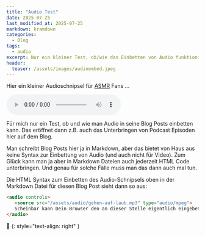 ```yaml
---
title: "Audio Test"
date: 2025-07-25
last_modified_at: 2025-07-25
markdown: kramdown
categories:
  - Blog
tags:
  - audio
excerpt: Nur ein kleiner Test, ob/wie das Einbetten von Audio funktioniert.
header:
  teaser: /assets/images/audioembed.jpeg
---
```


Hier ein kleiner Audioschnipsel für [ASMR][asmr-wikipedia] Fans ...

<audio controls>
   <source src="/assets/audio/gehen-auf-laub.mp3" type="audio/mpeg">
   Scheinbar kann Dein Browser den an dieser Stelle eigentlich eingebetteten Audio Player nicht rendern. :-( 
</audio>

Für mich nur ein Test, ob und wie man Audio in seine Blog Posts einbetten kann. Das eröffnet dann z.B. auch das Unterbringen von Podcast Episoden hier auf dem Blog.

Man schreibt Blog Posts hier ja in Markdown, aber das bietet von Haus aus keine Syntax zur Einbettung von Audio (und auch nicht für Video). Zum Glück kann man ja aber in Markdown Dateien auch jederzeit HTML Code unterbringen. Und genau für solche Fälle muss man das dann auch mal tun.

Die HTML Syntax zum Einbetten des Audio-Schnipsels oben in der Markdown Datei für diesen Blog Post sieht dann so aus:

```html
<audio controls>
   <source src="/assets/audio/gehen-auf-laub.mp3" type="audio/mpeg">
   Scheinbar kann Dein Browser den an dieser Stelle eigentlich eingebetteten Audio Player nicht rendern. :-( 
</audio>
```



🔲
{: style="text-align: right" }

[asmr-wikipedia]: https://de.wikipedia.org/wiki/Autonomous_Sensory_Meridian_Response